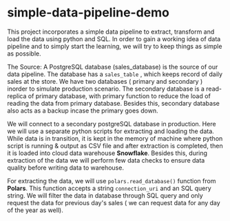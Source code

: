 # simple-data-pipeline-demo
This project incorporates a simple data pipeline to extract, transform and load the data using python and SQL.
In order to gain a working idea of data pipeline and to simply start the learning, we will try to keep things
 as simple as possible.

The Source: A PostgreSQL database (sales_database) is the source of our data pipeline. The database has a `sales_table`
, which keeps record of daily sales at the store. We have two databases ( primary and secondary ) inorder to simulate production
scenario. The secondary database is a read-replica of primary database, with primary function to reduce the load of reading the
data from primary database. Besides this, secondary database also acts as a backup incase the primary goes down.

We will connect to a secondary postgreSQL database in production. Here we will use a separate python scripts for extracting and loading the data. While data is in transition, it is kept in the memory of machine where python script is running & output as CSV file and after extraction is completed, then it is loaded into cloud data warehouse **Snowflake**. Besides this, during extraction of the data we will perform few data checks to ensure data quality before writing data to warehouse.


For extracting the data, we will use `polars.read_database()` function from **Polars**. This function accepts
a string `connection_uri` and an SQL query string. We will filter the data in database through SQL query and 
only request the data for previous day's sales ( we can request data for any day of the year as well).